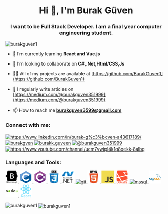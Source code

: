 <h1 align="center">Hi 👋, I'm Burak Güven</h1>
<h3 align="center">I want to be Full Stack Developer. I am a final year computer engineering student.</h3>

<p align="left"> <img src="https://komarev.com/ghpvc/?username=burakguven1&label=Profile%20views&color=0e75b6&style=flat" alt="burakguven1" /> </p>

- 🌱 I’m currently learning **React and Vue.js**

- 👯 I’m looking to collaborate on **C#,.Net,Html/CSS,Js**

- 👨‍💻 All of my projects are available at [https://github.com/BurakGuven1](https://github.com/BurakGuven1)

- 📝 I regularly write articles on [https://medium.com/@burakguven351999](https://medium.com/@burakguven351999)

- 📫 How to reach me **burakguven3599@gmail.com**

<h3 align="left">Connect with me:</h3>
<p align="left">
<a href="https://www.linkedin.com/in/burak-g%c3%bcven-a43617189/" target="blank"><img align="center" src="https://raw.githubusercontent.com/rahuldkjain/github-profile-readme-generator/master/src/images/icons/Social/linked-in-alt.svg" alt="https://www.linkedin.com/in/burak-g%c3%bcven-a43617189/" height="30" width="40" /></a>
<a href="https://kaggle.com/burakgven" target="blank"><img align="center" src="https://raw.githubusercontent.com/rahuldkjain/github-profile-readme-generator/master/src/images/icons/Social/kaggle.svg" alt="burakgven" height="30" width="40" /></a>
<a href="https://instagram.com/burakk.guveen" target="blank"><img align="center" src="https://raw.githubusercontent.com/rahuldkjain/github-profile-readme-generator/master/src/images/icons/Social/instagram.svg" alt="burakk.guveen" height="30" width="40" /></a>
<a href="https://medium.com/@burakguven351999" target="blank"><img align="center" src="https://raw.githubusercontent.com/rahuldkjain/github-profile-readme-generator/master/src/images/icons/Social/medium.svg" alt="@burakguven351999" height="30" width="40" /></a>
<a href="https://www.youtube.com/c/https://www.youtube.com/channel/ucm7vwipl4k1q8oekk-8albq" target="blank"><img align="center" src="https://raw.githubusercontent.com/rahuldkjain/github-profile-readme-generator/master/src/images/icons/Social/youtube.svg" alt="https://www.youtube.com/channel/ucm7vwipl4k1q8oekk-8albq" height="30" width="40" /></a>
</p>

<h3 align="left">Languages and Tools:</h3>
<p align="left"> <a href="https://getbootstrap.com" target="_blank" rel="noreferrer"> <img src="https://raw.githubusercontent.com/devicons/devicon/master/icons/bootstrap/bootstrap-plain-wordmark.svg" alt="bootstrap" width="40" height="40"/> </a> <a href="https://www.cprogramming.com/" target="_blank" rel="noreferrer"> <img src="https://raw.githubusercontent.com/devicons/devicon/master/icons/c/c-original.svg" alt="c" width="40" height="40"/> </a> <a href="https://www.w3schools.com/cs/" target="_blank" rel="noreferrer"> <img src="https://raw.githubusercontent.com/devicons/devicon/master/icons/csharp/csharp-original.svg" alt="csharp" width="40" height="40"/> </a> <a href="https://www.w3schools.com/css/" target="_blank" rel="noreferrer"> <img src="https://raw.githubusercontent.com/devicons/devicon/master/icons/css3/css3-original-wordmark.svg" alt="css3" width="40" height="40"/> </a> <a href="https://dotnet.microsoft.com/" target="_blank" rel="noreferrer"> <img src="https://raw.githubusercontent.com/devicons/devicon/master/icons/dot-net/dot-net-original-wordmark.svg" alt="dotnet" width="40" height="40"/> </a> <a href="https://git-scm.com/" target="_blank" rel="noreferrer"> <img src="https://www.vectorlogo.zone/logos/git-scm/git-scm-icon.svg" alt="git" width="40" height="40"/> </a> <a href="https://www.w3.org/html/" target="_blank" rel="noreferrer"> <img src="https://raw.githubusercontent.com/devicons/devicon/master/icons/html5/html5-original-wordmark.svg" alt="html5" width="40" height="40"/> </a> <a href="https://developer.mozilla.org/en-US/docs/Web/JavaScript" target="_blank" rel="noreferrer"> <img src="https://raw.githubusercontent.com/devicons/devicon/master/icons/javascript/javascript-original.svg" alt="javascript" width="40" height="40"/> </a> <a href="https://laravel.com/" target="_blank" rel="noreferrer"> <img src="https://raw.githubusercontent.com/devicons/devicon/master/icons/laravel/laravel-plain-wordmark.svg" alt="laravel" width="40" height="40"/> </a> <a href="https://www.microsoft.com/en-us/sql-server" target="_blank" rel="noreferrer"> <img src="https://www.svgrepo.com/show/303229/microsoft-sql-server-logo.svg" alt="mssql" width="40" height="40"/> </a> <a href="https://www.mysql.com/" target="_blank" rel="noreferrer"> <img src="https://raw.githubusercontent.com/devicons/devicon/master/icons/mysql/mysql-original-wordmark.svg" alt="mysql" width="40" height="40"/> </a> <a href="https://nodejs.org" target="_blank" rel="noreferrer"> <img src="https://raw.githubusercontent.com/devicons/devicon/master/icons/nodejs/nodejs-original-wordmark.svg" alt="nodejs" width="40" height="40"/> </a> <a href="https://reactjs.org/" target="_blank" rel="noreferrer"> <img src="https://raw.githubusercontent.com/devicons/devicon/master/icons/react/react-original-wordmark.svg" alt="react" width="40" height="40"/> </a> </p>

<p><img align="left" src="https://github-readme-stats.vercel.app/api/top-langs?username=burakguven1&show_icons=true&locale=en&layout=compact" alt="burakguven1" /></p>

<p>&nbsp;<img align="center" src="https://github-readme-stats.vercel.app/api?username=burakguven1&show_icons=true&locale=en" alt="burakguven1" /></p>
